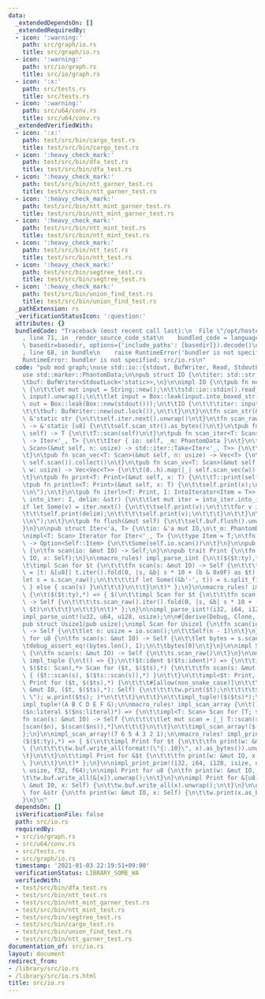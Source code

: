 ```yaml
---
data:
  _extendedDependsOn: []
  _extendedRequiredBy:
  - icon: ':warning:'
    path: src/graph/io.rs
    title: src/graph/io.rs
  - icon: ':warning:'
    path: src/io/graph.rs
    title: src/io/graph.rs
  - icon: ':x:'
    path: src/tests.rs
    title: src/tests.rs
  - icon: ':warning:'
    path: src/u64/conv.rs
    title: src/u64/conv.rs
  _extendedVerifiedWith:
  - icon: ':x:'
    path: test/src/bin/cargo_test.rs
    title: test/src/bin/cargo_test.rs
  - icon: ':heavy_check_mark:'
    path: test/src/bin/dfa_test.rs
    title: test/src/bin/dfa_test.rs
  - icon: ':heavy_check_mark:'
    path: test/src/bin/ntt_garner_test.rs
    title: test/src/bin/ntt_garner_test.rs
  - icon: ':heavy_check_mark:'
    path: test/src/bin/ntt_mint_garner_test.rs
    title: test/src/bin/ntt_mint_garner_test.rs
  - icon: ':heavy_check_mark:'
    path: test/src/bin/ntt_mint_test.rs
    title: test/src/bin/ntt_mint_test.rs
  - icon: ':heavy_check_mark:'
    path: test/src/bin/ntt_test.rs
    title: test/src/bin/ntt_test.rs
  - icon: ':heavy_check_mark:'
    path: test/src/bin/segtree_test.rs
    title: test/src/bin/segtree_test.rs
  - icon: ':heavy_check_mark:'
    path: test/src/bin/union_find_test.rs
    title: test/src/bin/union_find_test.rs
  _pathExtension: rs
  _verificationStatusIcon: ':question:'
  attributes: {}
  bundledCode: "Traceback (most recent call last):\n  File \"/opt/hostedtoolcache/Python/3.9.1/x64/lib/python3.9/site-packages/onlinejudge_verify/documentation/build.py\"\
    , line 71, in _render_source_code_stat\n    bundled_code = language.bundle(stat.path,\
    \ basedir=basedir, options={'include_paths': [basedir]}).decode()\n  File \"/opt/hostedtoolcache/Python/3.9.1/x64/lib/python3.9/site-packages/onlinejudge_verify/languages/user_defined.py\"\
    , line 68, in bundle\n    raise RuntimeError('bundler is not specified: {}'.format(path.as_posix()))\n\
    RuntimeError: bundler is not specified: src/io.rs\n"
  code: "pub mod graph;\nuse std::io::{stdout, BufWriter, Read, StdoutLock, Write};\n\
    use std::marker::PhantomData;\n\npub struct IO {\n\titer: std::str::SplitAsciiWhitespace<'static>,\n\
    \tbuf: BufWriter<StdoutLock<'static>>,\n}\n\nimpl IO {\n\tpub fn new() -> Self\
    \ {\n\t\tlet mut input = String::new();\n\t\tstd::io::stdin().read_to_string(&mut\
    \ input).unwrap();\n\t\tlet input = Box::leak(input.into_boxed_str());\n\t\tlet\
    \ out = Box::leak(Box::new(stdout()));\n\t\tIO {\n\t\t\titer: input.split_ascii_whitespace(),\n\
    \t\t\tbuf: BufWriter::new(out.lock()),\n\t\t}\n\t}\n\tfn scan_str(&mut self) ->\
    \ &'static str {\n\t\tself.iter.next().unwrap()\n\t}\n\tfn scan_raw(&mut self)\
    \ -> &'static [u8] {\n\t\tself.scan_str().as_bytes()\n\t}\n\tpub fn scan<T: Scan>(&mut\
    \ self) -> T {\n\t\tT::scan(self)\n\t}\n\tpub fn scan_iter<T: Scan>(&mut self)\
    \ -> Iter<'_, T> {\n\t\tIter { io: self, _m: PhantomData }\n\t}\n\tpub fn scan_n<T:\
    \ Scan>(&mut self, n: usize) -> std::iter::Take<Iter<'_, T>> {\n\t\tself.scan_iter().take(n)\n\
    \t}\n\tpub fn scan_vec<T: Scan>(&mut self, n: usize) -> Vec<T> {\n\t\t(0..n).map(|_|\
    \ self.scan()).collect()\n\t}\n\tpub fn scan_vv<T: Scan>(&mut self, h: usize,\
    \ w: usize) -> Vec<Vec<T>> {\n\t\t(0..h).map(|_| self.scan_vec(w)).collect()\n\
    \t}\n\tpub fn print<T: Print>(&mut self, x: T) {\n\t\tT::print(self, x);\n\t}\n\
    \tpub fn println<T: Print>(&mut self, x: T) {\n\t\tself.print(x);\n\t\tself.print(\"\
    \\n\");\n\t}\n\tpub fn iterln<T: Print, I: IntoIterator<Item = T>>(&mut self,\
    \ into_iter: I, delim: &str) {\n\t\tlet mut iter = into_iter.into_iter();\n\t\t\
    if let Some(v) = iter.next() {\n\t\t\tself.print(v);\n\t\t\tfor v in iter {\n\t\
    \t\t\tself.print(delim);\n\t\t\t\tself.print(v);\n\t\t\t}\n\t\t}\n\t\tself.print(\"\
    \\n\");\n\t}\n\tpub fn flush(&mut self) {\n\t\tself.buf.flush().unwrap();\n\t\
    }\n}\n\npub struct Iter<'a, T> {\n\tio: &'a mut IO,\n\t_m: PhantomData<T>,\n}\n\
    \nimpl<T: Scan> Iterator for Iter<'_, T> {\n\ttype Item = T;\n\tfn next(&mut self)\
    \ -> Option<Self::Item> {\n\t\tSome(self.io.scan())\n\t}\n}\n\npub trait Scan\
    \ {\n\tfn scan(io: &mut IO) -> Self;\n}\n\npub trait Print {\n\tfn print(w: &mut\
    \ IO, x: Self);\n}\n\nmacro_rules! impl_parse_iint {\n\t($($t:ty),*) => { $(\n\
    \t\timpl Scan for $t {\n\t\t\tfn scan(s: &mut IO) -> Self {\n\t\t\t\tlet scan\
    \ = |t: &[u8]| t.iter().fold(0, |s, &b| s * 10 + (b & 0x0F) as $t);\n\t\t\t\t\
    let s = s.scan_raw();\n\t\t\t\tif let Some((&b'-', t)) = s.split_first() { -scan(t)\
    \ } else { scan(s) }\n\t\t\t}\n\t\t}\n\t)* };\n}\n\nmacro_rules! impl_parse_uint\
    \ {\n\t($($t:ty),*) => { $(\n\t\timpl Scan for $t {\n\t\t\tfn scan(s: &mut IO)\
    \ -> Self {\n\t\t\t\ts.scan_raw().iter().fold(0, |s, &b| s * 10 + (b & 0x0F) as\
    \ $t)\n\t\t\t}\n\t\t}\n\t)* };\n}\n\nimpl_parse_iint!(i32, i64, i128, isize);\n\
    impl_parse_uint!(u32, u64, u128, usize);\n\n#[derive(Debug, Clone, Copy, Default)]\n\
    pub struct Usize1(pub usize);\nimpl Scan for Usize1 {\n\tfn scan(io: &mut IO)\
    \ -> Self {\n\t\tlet n: usize = io.scan();\n\t\tSelf(n - 1)\n\t}\n}\n\nimpl Scan\
    \ for u8 {\n\tfn scan(s: &mut IO) -> Self {\n\t\tlet bytes = s.scan_raw();\n\t\
    \tdebug_assert_eq!(bytes.len(), 1);\n\t\tbytes[0]\n\t}\n}\n\nimpl Scan for &[u8]\
    \ {\n\tfn scan(s: &mut IO) -> Self {\n\t\ts.scan_raw()\n\t}\n}\n\nmacro_rules!\
    \ impl_tuple {\n\t() => {};\n\t($t:ident $($ts:ident)*) => {\n\t\timpl<$t: Scan,\
    \ $($ts: Scan),*> Scan for ($t, $($ts),*) {\n\t\t\tfn scan(s: &mut IO) -> Self\
    \ { ($t::scan(s), $($ts::scan(s)),*) }\n\t\t}\n\t\timpl<$t: Print, $($ts: Print),*>\
    \ Print for ($t, $($ts),*) {\n\t\t\t#[allow(non_snake_case)]\n\t\t\tfn print(w:\
    \ &mut IO, ($t, $($ts),*): Self) {\n\t\t\t\tw.print($t);\n\t\t\t\t$( w.print(\"\
    \ \"); w.print($ts); )*\n\t\t\t}\n\t\t}\n\t\timpl_tuple!($($ts)*);\n\t};\n}\n\n\
    impl_tuple!(A B C D E F G);\n\nmacro_rules! impl_scan_array {\n\t() => {};\n\t\
    ($n:literal $($ns:literal)*) => {\n\t\timpl<T: Scan> Scan for [T; $n] {\n\t\t\t\
    fn scan(s: &mut IO) -> Self {\n\t\t\t\tlet mut scan = |_| T::scan(s);\n\t\t\t\t\
    [scan($n), $(scan($ns)),*]\n\t\t\t}\n\t\t}\n\t\timpl_scan_array!($($ns)*);\n\t\
    };\n}\n\nimpl_scan_array!(7 6 5 4 3 2 1);\n\nmacro_rules! impl_print_prim {\n\t\
    ($($t:ty),*) => { $(\n\t\timpl Print for $t {\n\t\t\tfn print(w: &mut IO, x: Self)\
    \ {\n\t\t\t\tw.buf.write_all(format!(\"{:.10}\", x).as_bytes()).unwrap();\n\t\t\
    \t}\n\t\t}\n\t\timpl Print for &$t {\n\t\t\tfn print(w: &mut IO, x: Self) { w.print(*x);\
    \ }\n\t\t}\n\t)* };\n}\n\nimpl_print_prim!(i32, i64, i128, isize, u32, u64, u128,\
    \ usize, f32, f64);\n\nimpl Print for u8 {\n\tfn print(w: &mut IO, x: Self) {\n\
    \t\tw.buf.write_all(&[x]).unwrap();\n\t}\n}\n\nimpl Print for &[u8] {\n\tfn print(w:\
    \ &mut IO, x: Self) {\n\t\tw.buf.write_all(x).unwrap();\n\t}\n}\n\nimpl Print\
    \ for &str {\n\tfn print(w: &mut IO, x: Self) {\n\t\tw.print(x.as_bytes());\n\t\
    }\n}\n"
  dependsOn: []
  isVerificationFile: false
  path: src/io.rs
  requiredBy:
  - src/io/graph.rs
  - src/u64/conv.rs
  - src/tests.rs
  - src/graph/io.rs
  timestamp: '2021-01-03 22:19:51+09:00'
  verificationStatus: LIBRARY_SOME_WA
  verifiedWith:
  - test/src/bin/dfa_test.rs
  - test/src/bin/ntt_test.rs
  - test/src/bin/ntt_mint_garner_test.rs
  - test/src/bin/ntt_mint_test.rs
  - test/src/bin/segtree_test.rs
  - test/src/bin/cargo_test.rs
  - test/src/bin/union_find_test.rs
  - test/src/bin/ntt_garner_test.rs
documentation_of: src/io.rs
layout: document
redirect_from:
- /library/src/io.rs
- /library/src/io.rs.html
title: src/io.rs
---
```

